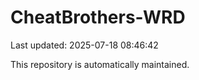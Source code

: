 # CheatBrothers-WRD

Last updated: 2025-07-18 08:46:42

This repository is automatically maintained.
